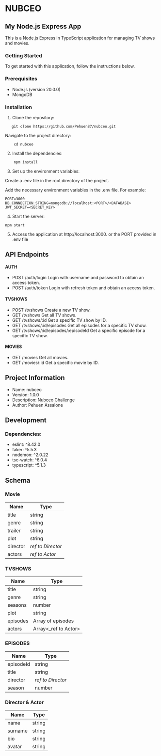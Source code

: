 # NUBCEO

## My Node.js Express App

This is a Node.js Express in TypeScript application for managing TV shows and movies.

### Getting Started

To get started with this application, follow the instructions below.

### Prerequisites

- Node.js (version 20.0.0)
- MongoDB 

### Installation

1. Clone the repository:

```
   git clone https://github.com/Pehuen87/nubceo.git
```
Navigate to the project directory:

```
    cd nubceo
```

2. Install the dependencies:

```
    npm install
```

3. Set up the environment variables:

Create a .env file in the root directory of the project.

Add the necessary environment variables in the .env file. For example:


```
PORT=3000
DB_CONNECTION_STRING=mongodb://localhost:<PORT>/<DATABASE>
JWT_SECRET=<SECRET_KEY>
```

4. Start the server:

```
npm start
```

5. Access the application at http://localhost:3000. or the PORT provided in .env file

## API Endpoints
#### AUTH
- POST /auth/login  Login with username and password to obtain an access token.
- POST /auth/token  Login with refresh token and obtain an access token.
#### TVSHOWS
- POST /tvshows  Create a new TV show.
- GET /tvshows  Get all TV shows.
- GET /tvshows/:id  Get a specific TV show by ID.
- GET /tvshows/:id/episodes  Get all episodes for a specific TV show.
- GET /tvshows/:id/episodes/:episodeId  Get a specific episode for a specific TV show.
#### MOVIES
- GET /movies  Get all movies.
- GET /movies/:id  Get a specific movie by ID.

## Project Information
- Name: nubceo
- Version: 1.0.0
- Description: Nubceo Challenge
- Author: Pehuen Assalone

## Development
###  Dependencies:
- eslint: ^8.42.0
- faker: ^5.5.3
- nodemon: ^2.0.22
- tsc-watch: ^6.0.4
- typescript: ^5.1.3

## Schema

### Movie
|Name|Type|
|----|-----|
|title|string|
|genre|string|
|trailer|string|
|plot|string|
|director|_ref to Director_|
|actors|_ref to Actor_|

### TVSHOWS
|Name|Type|
|----|-----|
title|string|
genre|string|
seasons|number|
plot|string|
episodes|Array of episodes |
actors|Array<_ref to Actor>|

### EPISODES
|Name|Type|
|----|-----|
|episodeId|string|
|title|string|
|director|_ref to Director_|
|season|number|

### Director & Actor
|Name|Type|
|----|-----|
|name|string|
|surname|string|
|bio|string|
|avatar|string|

